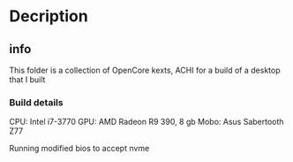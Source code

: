 # Decription

## info

This folder is a collection of OpenCore kexts, ACHI for a build of a desktop that I built

### Build details

CPU: Intel i7-3770
GPU: AMD Radeon R9 390, 8 gb
Mobo: Asus Sabertooth Z77

Running modified bios to accept nvme
